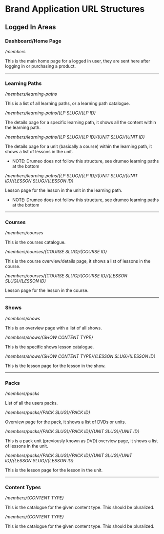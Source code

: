 # Brand Application URL Structures

## Logged In Areas

### Dashboard/Home Page
*/members*

This is the main home page for a logged in user, they are sent here after logging in or purchasing a product.

---
### Learning Paths
*/members/learning-paths*

This is a list of all learning paths, or a learning path catalogue.

*/members/learning-paths/{LP SLUG}/{LP ID}*

The details page for a specific learning path, it shows all the content within the learning path.

*/members/learning-paths/{LP SLUG}/{LP ID}/{UNIT SLUG}/{UNIT ID}*

The details page for a unit (basically a course) within the learning path, it shows a list of lessons in the unit.

* NOTE: Drumeo does not follow this structure, see drumeo learning paths at the bottom

*/members/learning-paths/{LP SLUG}/{LP ID}/{UNIT SLUG}/{UNIT ID}/{LESSON SLUG}/{LESSON ID}*

Lesson page for the lesson in the unit in the learning path.

* NOTE: Drumeo does not follow this structure, see drumeo learning paths at the bottom

---
### Courses
*/members/courses*

This is the courses catalogue.

*/members/courses/{COURSE SLUG}/{COURSE ID}*

This is the course overview/details page, it shows a list of lessons in the course.

*/members/courses/{COURSE SLUG}/{COURSE ID}/{LESSON SLUG}/{LESSON ID}*

Lesson page for the lesson in the course.

---
### Shows
*/members/shows*

This is an overview page with a list of all shows.

*/members/shows/{SHOW CONTENT TYPE}*

This is the specific shows lesson catalogue.

*/members/shows/{SHOW CONTENT TYPE}/{LESSON SLUG}/{LESSON ID}*

This is the lesson page for the lesson in the show.

---
### Packs
*/members/packs*

List of all the users packs.

*/members/packs/{PACK SLUG}/{PACK ID}*

Overview page for the pack, it shows a list of DVDs or units.

*/members/packs/{PACK SLUG}/{PACK ID}/{UNIT SLUG}/{UNIT ID}*

This is a pack unit (previously known as DVD) overview page, it shows a list of lessons in the unit.

*/members/packs/{PACK SLUG}/{PACK ID}/{UNIT SLUG}/{UNIT ID}/{LESSON SLUG}/{LESSON ID}*

This is the lesson page for the lesson in the unit.

---
### Content Types
*/members/{CONTENT TYPE}*

This is the catalogue for the given content type. This should be pluralized.

*/members/{CONTENT TYPE}*

This is the catalogue for the given content type. This should be pluralized.